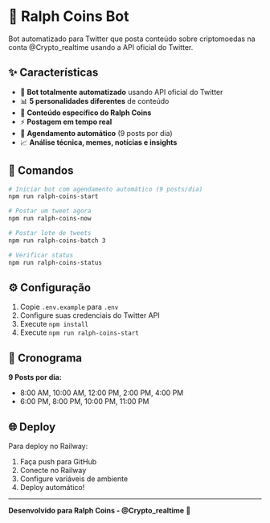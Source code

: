 # 🚀 Ralph Coins Bot

Bot automatizado para Twitter que posta conteúdo sobre criptomoedas na conta @Crypto_realtime usando a API oficial do Twitter.

## ✨ Características

- 🤖 **Bot totalmente automatizado** usando API oficial do Twitter
- 📊 **5 personalidades diferentes** de conteúdo
- 🎯 **Conteúdo específico do Ralph Coins**
- ⚡ **Postagem em tempo real**
- 🔄 **Agendamento automático** (9 posts por dia)
- 📈 **Análise técnica, memes, notícias e insights**

## 🚀 Comandos

```bash
# Iniciar bot com agendamento automático (9 posts/dia)
npm run ralph-coins-start

# Postar um tweet agora
npm run ralph-coins-now

# Postar lote de tweets
npm run ralph-coins-batch 3

# Verificar status
npm run ralph-coins-status
```

## ⚙️ Configuração

1. Copie `.env.example` para `.env`
2. Configure suas credenciais do Twitter API
3. Execute `npm install`
4. Execute `npm run ralph-coins-start`

## 📅 Cronograma

**9 Posts por dia:**
- 8:00 AM, 10:00 AM, 12:00 PM, 2:00 PM, 4:00 PM
- 6:00 PM, 8:00 PM, 10:00 PM, 11:00 PM

## 🌐 Deploy

Para deploy no Railway:
1. Faça push para GitHub
2. Conecte no Railway
3. Configure variáveis de ambiente
4. Deploy automático!

---

**Desenvolvido para Ralph Coins - @Crypto_realtime** 🚀
